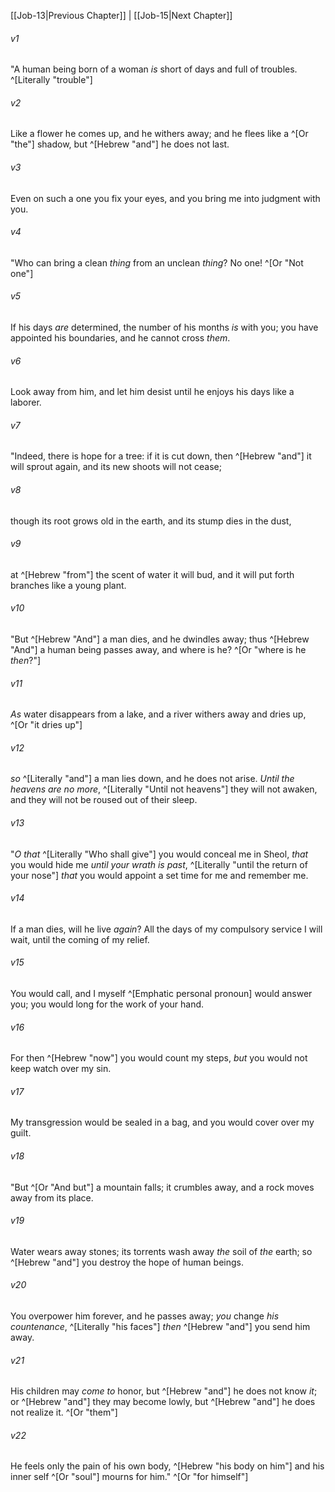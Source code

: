 ﻿---
aliases:
  - Job 14
---

[[Job-13|Previous Chapter]] | [[Job-15|Next Chapter]]

###### v1
"A human being born of a woman
_is_ short of days and full of troubles. ^[Literally "trouble"]

###### v2
Like a flower he comes up, and he withers away;
and he flees like a ^[Or "the"] shadow, but ^[Hebrew "and"] he does not last.

###### v3
Even on such a one you fix your eyes,
and you bring me into judgment with you.

###### v4
"Who can bring a clean _thing_ from an unclean _thing_?
No one! ^[Or "Not one"]

###### v5
If his days _are_ determined, the number of his months _is_ with you;
you have appointed his boundaries, and he cannot cross _them_.

###### v6
Look away from him, and let him desist
until he enjoys his days like a laborer.

###### v7
"Indeed, there is hope for a tree:
if it is cut down, then ^[Hebrew "and"] it will sprout again,
and its new shoots will not cease;

###### v8
though its root grows old in the earth,
and its stump dies in the dust,

###### v9
at ^[Hebrew "from"] the scent of water it will bud,
and it will put forth branches like a young plant.

###### v10
"But ^[Hebrew "And"] a man dies, and he dwindles away;
thus ^[Hebrew "And"] a human being passes away, and where is he? ^[Or "where is he _then_?"]

###### v11
_As_ water disappears from a lake,
and a river withers away and dries up, ^[Or "it dries up"]

###### v12
_so_ ^[Literally "and"] a man lies down, and he does not arise.
_Until the heavens are no more_, ^[Literally "Until not heavens"] they will not awaken,
and they will not be roused out of their sleep.

###### v13
"_O that_ ^[Literally "Who shall give"] you would conceal me in Sheol,
_that_ you would hide me _until your wrath is past_, ^[Literally "until the return of your nose"]
_that_ you would appoint a set time for me and remember me.

###### v14
If a man dies, will he live _again_?
All the days of my compulsory service I will wait,
until the coming of my relief.

###### v15
You would call, and I myself ^[Emphatic personal pronoun] would answer you;
you would long for the work of your hand.

###### v16
For then ^[Hebrew "now"] you would count my steps,
_but_ you would not keep watch over my sin.

###### v17
My transgression would be sealed in a bag,
and you would cover over my guilt.

###### v18
"But ^[Or "And but"] a mountain falls; it crumbles away,
and a rock moves away from its place.

###### v19
Water wears away stones;
its torrents wash away _the_ soil of _the_ earth;
so ^[Hebrew "and"] you destroy the hope of human beings.

###### v20
You overpower him forever, and he passes away;
_you_ change _his countenance_, ^[Literally "his faces"] _then_ ^[Hebrew "and"] you send him away.

###### v21
His children may _come to_ honor, but ^[Hebrew "and"] he does not know _it_;
or ^[Hebrew "and"] they may become lowly, but ^[Hebrew "and"] he does not realize it. ^[Or "them"]

###### v22
He feels only the pain of his own body, ^[Hebrew "his body on him"]
and his inner self ^[Or "soul"] mourns for him." ^[Or "for himself"]